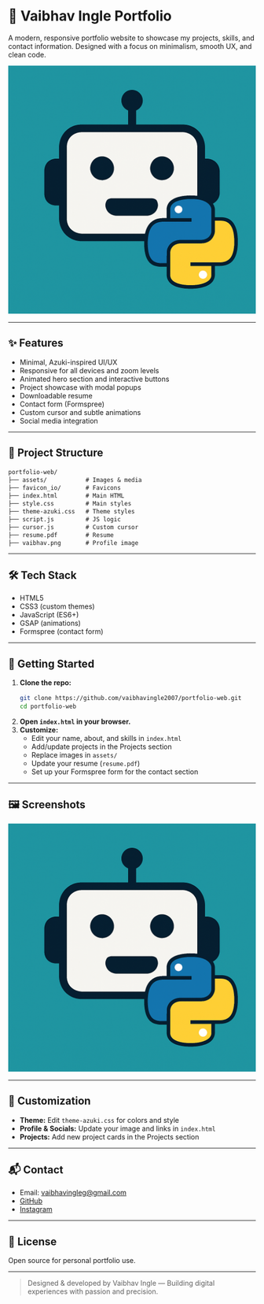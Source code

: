 # 🚀 Vaibhav Ingle Portfolio

A modern, responsive portfolio website to showcase my projects, skills, and contact information. Designed with a focus on minimalism, smooth UX, and clean code.

![Portfolio Preview](assets/chat-bot.png)

---

## ✨ Features

- Minimal, Azuki-inspired UI/UX
- Responsive for all devices and zoom levels
- Animated hero section and interactive buttons
- Project showcase with modal popups
- Downloadable resume
- Contact form (Formspree)
- Custom cursor and subtle animations
- Social media integration

---

## 📁 Project Structure

```
portfolio-web/
├── assets/           # Images & media
├── favicon_io/       # Favicons
├── index.html        # Main HTML
├── style.css         # Main styles
├── theme-azuki.css   # Theme styles
├── script.js         # JS logic
├── cursor.js         # Custom cursor
├── resume.pdf        # Resume
├── vaibhav.png       # Profile image
```

---

## 🛠️ Tech Stack

- HTML5
- CSS3 (custom themes)
- JavaScript (ES6+)
- GSAP (animations)
- Formspree (contact form)

---

## 🚦 Getting Started

1. **Clone the repo:**
   ```sh
   git clone https://github.com/vaibhavingle2007/portfolio-web.git
   cd portfolio-web
   ```
2. **Open `index.html` in your browser.**
3. **Customize:**
   - Edit your name, about, and skills in `index.html`
   - Add/update projects in the Projects section
   - Replace images in `assets/`
   - Update your resume (`resume.pdf`)
   - Set up your Formspree form for the contact section

---

## 🖼️ Screenshots

![Hero Section](assets/chat-bot.png)

---

## 📝 Customization

- **Theme:** Edit `theme-azuki.css` for colors and style
- **Profile & Socials:** Update your image and links in `index.html`
- **Projects:** Add new project cards in the Projects section

---

## 📬 Contact

- Email: [vaibhavingleg@gmail.com](mailto:vaibhavingleg@gmail.com)
- [GitHub](https://github.com/vaibhavingle2007)
- [Instagram](https://instagram.com/ninjavex_)

---

## 📄 License

Open source for personal portfolio use.

---

> Designed & developed by Vaibhav Ingle — Building digital experiences with passion and precision.
